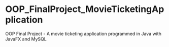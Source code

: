 # OOP_FinalProject_MovieTicketingApplication
OOP Final Project - A movie ticketing application programmed in Java with JavaFX and MySQL
